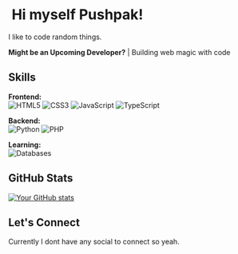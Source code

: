 # ‍ Hi myself Pushpak!
I like to code random things.

**Might be an Upcoming Developer?** | Building web magic with code 

##  Skills
**Frontend:**  
![HTML5](https://img.shields.io/badge/HTML5-E34F26?style=flat&logo=html5&logoColor=white)
![CSS3](https://img.shields.io/badge/CSS3-1572B6?style=flat&logo=css3&logoColor=white)
![JavaScript](https://img.shields.io/badge/JavaScript-F7DF1E?style=flat&logo=javascript&logoColor=black)
![TypeScript](https://img.shields.io/badge/TypeScript-3178C6?style=flat&logo=typescript&logoColor=white)

**Backend:**  
![Python](https://img.shields.io/badge/Python-3776AB?style=flat&logo=python&logoColor=white)
![PHP](https://img.shields.io/badge/PHP-777BB4?style=flat&logo=php&logoColor=white)

**Learning:**  
![Databases](https://img.shields.io/badge/Databases-FFA500?style=flat&logo=database&logoColor=white)

##  GitHub Stats
[![Your GitHub stats](https://github-readme-stats.vercel.app/api?username=YOURUSERNAME&show_icons=true&theme=radical&count_private=true)](https://github.com/YOURUSERNAME)

##  Let's Connect
Currently I dont have any social to connect so yeah.
